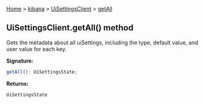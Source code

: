 [Home](./index) &gt; [kibana](./kibana.md) &gt; [UiSettingsClient](./kibana.uisettingsclient.md) &gt; [getAll](./kibana.uisettingsclient.getall.md)

## UiSettingsClient.getAll() method

Gets the metadata about all uiSettings, including the type, default value, and user value for each key.

<b>Signature:</b>

```typescript
getAll(): UiSettingsState;
```
<b>Returns:</b>

`UiSettingsState`

